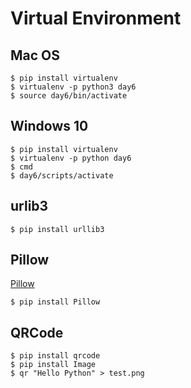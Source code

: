# Virtual Environment

## Mac OS

```
$ pip install virtualenv
$ virtualenv -p python3 day6
$ source day6/bin/activate
```

## Windows 10

```
$ pip install virtualenv
$ virtualenv -p python day6
$ cmd
$ day6/scripts/activate
```


## urlib3

```
$ pip install urllib3
```

## Pillow

[Pillow](https://pillow.readthedocs.io/en/latest/installation.html)

```
$ pip install Pillow
```

## QRCode

```
$ pip install qrcode
$ pip install Image
$ qr "Hello Python" > test.png
```